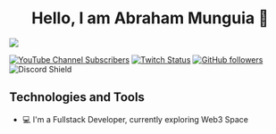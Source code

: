 <div align="center">
<h1 align="center">Hello, I am Abraham Munguia 👋</h1>
</div>
<img src="https://i.imgur.com/0lNkXbu.jpg">

[![YouTube Channel Subscribers](https://img.shields.io/youtube/channel/subscribers/UCIjEgHA1vatSR2K4rfcdNRg?style=social)](https://youtube.com/aristidevs?sub_confirmation=1)
[![Twitch Status](https://img.shields.io/twitch/status/aristidevs?style=social)](https://www.twitch.tv/aristidevs)
[![GitHub followers](https://img.shields.io/github/followers/arisguimera?style=social)](https://github.com/ArisGuimera)
![Discord Shield](https://discordapp.com/api/guilds/807719549075980308/widget.png?style=shield)

## Technologies and Tools 

- :computer: I'm a Fullstack Developer, currently exploring Web3 Space

